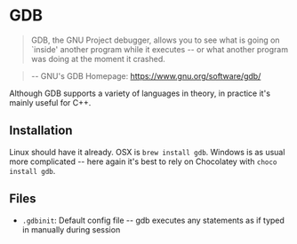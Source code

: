 # GDB

> GDB, the GNU Project debugger, allows you to see what is going on `inside' another program while it executes -- or what another program was doing at the moment it crashed. 

> -- GNU's GDB Homepage: https://www.gnu.org/software/gdb/

Although GDB supports a variety of languages in theory, in practice it's mainly useful for C++.

## Installation

Linux should have it already. OSX is `brew install gdb`. Windows is as usual more complicated -- here again it's best to rely on Chocolatey with `choco install gdb`.

## Files

* `.gdbinit`: Default config file -- gdb executes any statements as if typed in manually during session
